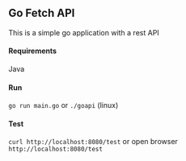 ## Go Fetch API
This is a simple go application with a rest API

#### Requirements
Java

#### Run
`go run main.go` or `./goapi` (linux) 

#### Test
`curl http://localhost:8080/test`  or open browser `http://localhost:8080/test` 
